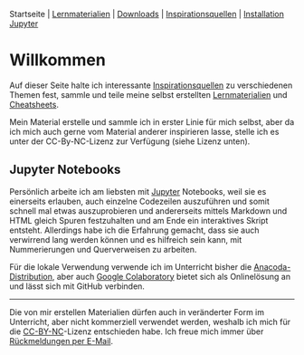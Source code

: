 Startseite | [Lernmaterialien](./mein_material.md) | [Downloads](./downloads.md) | [Inspirationsquellen](./inspiration.md) | [Installation Jupyter](./installation_anaconda.md)

# Willkommen

Auf dieser Seite halte ich interessante [Inspirationsquellen](./inspiration.md) zu verschiedenen Themen fest, sammle und teile meine selbst erstellten [Lernmaterialien](./mein_material.md) und [Cheatsheets](./downloads.md).

Mein Material erstelle und sammle ich in erster Linie für mich selbst, aber da ich mich auch gerne vom Material anderer inspirieren lasse, stelle ich es unter der CC-By-NC-Lizenz zur Verfügung (siehe Lizenz unten).

## Jupyter Notebooks

Persönlich arbeite ich am liebsten mit [Jupyter](https://jupyter.org) Notebooks, weil sie es einerseits erlauben, auch einzelne Codezeilen auszuführen und somit schnell mal etwas auszuprobieren und andererseits mittels Markdown und HTML gleich Spuren festzuhalten und am Ende ein interaktives Skript entsteht. Allerdings habe ich die Erfahrung gemacht, dass sie auch verwirrend lang werden können und es hilfreich sein kann, mit Nummerierungen und Querverweisen zu arbeiten.

Für die lokale Verwendung verwende ich im Unterricht bisher die [Anacoda-Distribution](https://jupyter.org), aber auch [Google Colaboratory](https://colab.research.google.com) bietet sich als Onlinelösung an und lässt sich mit GitHub verbinden.

---

Die von mir erstellen Materialien dürfen auch in veränderter Form im Unterricht, aber nicht kommerziell verwendet werden, weshalb ich mich für die [CC-BY-NC](https://creativecommons.org/licenses/by-nc/4.0/deed.de)-Lizenz entschieden habe. Ich freue mich immer über [Rückmeldungen per E-Mail](82819498+donze-informatikunterricht@users.github.com).
